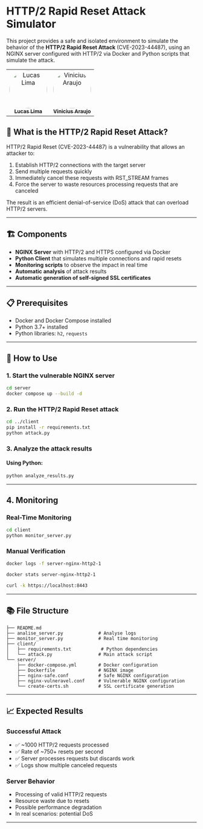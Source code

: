 # HTTP/2 Rapid Reset Attack Simulator

This project provides a safe and isolated environment to simulate the behavior of the **HTTP/2 Rapid Reset Attack** (CVE-2023-44487), using an NGINX server configured with HTTP/2 via Docker and Python scripts that simulate the attack.

<table>
  <tr>
    <td align="center"><a href="https://github.com/lucasdbr05" target="_blank"><img style="border-radius: 50%;" src="https://github.com/lucasdbr05.png" width="100px;" alt="Lucas Lima"/><br /><sub><b>Lucas Lima</b></sub></a><br /></td></td>
    <td align="center"><a href="https://github.com/Vini-ara" target="_blank"><img style="border-radius: 50%;" src="https://github.com/Vini-ara.png" width="100px;" alt="Vinicius Araujo"/><br /><sub><b>Vinicius Araujo</b></sub></a><br /</td>
</table>

## 🎯 What is the HTTP/2 Rapid Reset Attack?

HTTP/2 Rapid Reset (CVE-2023-44487) is a vulnerability that allows an attacker to:
1. Establish HTTP/2 connections with the target server
2. Send multiple requests quickly
3. Immediately cancel these requests with RST_STREAM frames
4. Force the server to waste resources processing requests that are canceled

The result is an efficient denial-of-service (DoS) attack that can overload HTTP/2 servers.

---

## 🏗️ Components

- **NGINX Server** with HTTP/2 and HTTPS configured via Docker
- **Python Client** that simulates multiple connections and rapid resets
- **Monitoring scripts** to observe the impact in real time
- **Automatic analysis** of attack results
- **Automatic generation of self-signed SSL certificates**

---

## 📋 Prerequisites

- Docker and Docker Compose installed
- Python 3.7+ installed
- Python libraries: `h2`, `requests`

---

## 🚀 How to Use

### 1. Start the vulnerable NGINX server
```bash
cd server
docker compose up --build -d
```

### 2. Run the HTTP/2 Rapid Reset attack
```bash
cd ../client
pip install -r requirements.txt
python attack.py
```

### 3. Analyze the attack results

#### Using Python:
```bash
python analyze_results.py
```

---

## 4. Monitoring

### Real-Time Monitoring
```bash
cd client
python monitor_server.py
```

### Manual Verification
```bash
docker logs -f server-nginx-http2-1

docker stats server-nginx-http2-1

curl -k https://localhost:8443
```

---

## 📚 File Structure

```
├── README.md
├── analise_server.py             # Analyse logs
├── monitor_server.py             # Real time monitoring
├── client/
│   ├── requirements.txt           # Python dependencies
│   └── attack.py                 # Main attack script
└── server/
    ├── docker-compose.yml        # Docker configuration
    ├── Dockerfile                # NGINX image
    ├── nginx-safe.conf           # Safe NGINX configuration
    ├── nginx-vulneravel.conf     # Vulnerable NGINX configuration
    └── create-certs.sh           # SSL certificate generation
```

---

## 📈 Expected Results

### Successful Attack
- ✅ ~1000 HTTP/2 requests processed
- ✅ Rate of ~750+ resets per second
- ✅ Server processes requests but discards work
- ✅ Logs show multiple canceled requests

### Server Behavior
- Processing of valid HTTP/2 requests
- Resource waste due to resets
- Possible performance degradation
- In real scenarios: potential DoS

---

